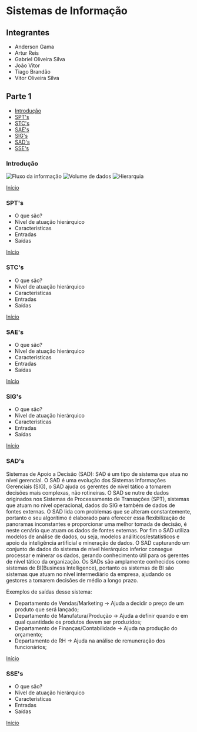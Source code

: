 # Sistemas de Informação

## Integrantes

- Anderson Gama
- Artur Reis
- Gabriel Oliveira Silva
- João Vitor
- Tiago Brandão
- Vitor Oliveira Silva

## Parte 1

- [Introdução](#Introdução)
- [SPT's](#SPT's)
- [STC's](#STC's)
- [SAE's](#SAE's)
- [SIG's](#SIG's)
- [SAD's](#SAD's)
- [SSE's](#SSE's)

### Introdução

![Fluxo da informação](./Images/DiagramaEntradaSaidaSistemas.png)
![Volume de dados](./Images/DiagramaVolume.png)
![Hierarquia](./Images/DiagramaHierarquia.png)

[Início](#Parte-1)

### SPT's

- O que são?
- Nível de atuação hierárquico
- Caracteristicas
- Entradas
- Saídas

[Início](#Parte-1)

### STC's

- O que são?
- Nível de atuação hierárquico
- Caracteristicas
- Entradas
- Saídas

[Início](#Parte-1)

### SAE's

- O que são?
- Nível de atuação hierárquico
- Caracteristicas
- Entradas
- Saídas

[Início](#Parte-1)

### SIG's

- O que são?
- Nível de atuação hierárquico
- Caracteristicas
- Entradas
- Saídas

[Início](#Parte-1)

### SAD's

Sistemas de Apoio a Decisão (SAD): SAD é um tipo de sistema que atua no nível gerencial. O SAD é uma evolução dos Sistemas Informações Gerenciais (SIG), o SAD ajuda os gerentes de nível tático a tomarem decisões mais complexas, não rotineiras. O SAD se nutre de dados originados nos Sistemas de Processamento de Transações (SPT), sistemas que atuam no nível operacional, dados do SIG e também de dados de fontes externas. O SAD lida com problemas que se alteram constantemente, portanto o seu algorítimo é elaborado para oferecer essa flexibilização de panoramas inconstantes e proporcionar uma melhor tomada de decisão, é neste cenário que atuam os dados de fontes externas. Por fim o SAD utiliza modelos de análise de dados, ou seja, modelos análiticos/estatísticos e apoio da inteligência artificial e mineração de dados. O SAD capturando um conjunto de dados do sistema de nível hierárquico inferior consegue processar e minerar os dados, gerando conhecimento útil para os gerentes de nível tático da organização. Os SADs são amplamente conhecidos como sistemas de BI(Business Intelligence), portanto os sistemas de BI são sistemas que atuam no nível intermediário da empresa, ajudando os gestores a tomarem decisões de médio a longo prazo.

Exemplos de saídas desse sistema:

- Departamento de Vendas/Marketing -> Ajuda a decidir o preço de um produto que será lançado;
- Departamento de Manufatura/Produção -> Ajuda a definir quando e em qual quantidade os produtos devem ser produzidos;
- Departamento de Finanças/Contabilidade -> Ajuda na produção do orçamento;
- Departamento de RH -> Ajuda na análise de remuneração dos funcionários;

[Início](#Parte-1)

### SSE's

- O que são?
- Nível de atuação hierárquico
- Caracteristicas
- Entradas
- Saídas

[Início](#Parte-1)
